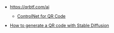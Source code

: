
- https://qrbtf.com/ai

  - [ControlNet for QR Code](https://www.reddit.com/r/StableDiffusion/comments/141hg9x/controlnet_for_qr_code/)

- [How to generate a QR code with Stable Diffusion](https://stable-diffusion-art.com/qr-code/)